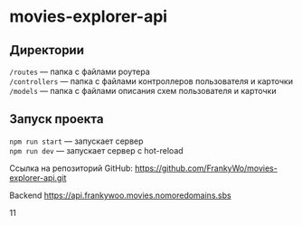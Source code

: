 #  movies-explorer-api

## Директории

`/routes` — папка с файлами роутера  
`/controllers` — папка с файлами контроллеров пользователя и карточки  
`/models` — папка с файлами описания схем пользователя и карточки

## Запуск проекта

`npm run start` — запускает сервер  
`npm run dev` — запускает сервер с hot-reload

Cсылка на репозиторий GitHub: https://github.com/FrankyWo/movies-explorer-api.git

Backend https://api.frankywoo.movies.nomoredomains.sbs

11
